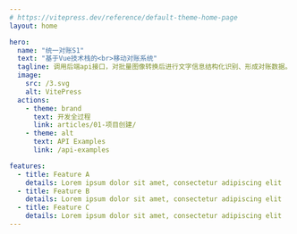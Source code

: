 ```yaml
---
# https://vitepress.dev/reference/default-theme-home-page
layout: home

hero:
  name: "统一对账S1"
  text: "基于Vue技术栈的<br>移动对账系统"
  tagline: 调用后端api接口，对批量图像转换后进行文字信息结构化识别、形成对账数据。
  image:
    src: /3.svg
    alt: VitePress
  actions:
    - theme: brand
      text: 开发全过程
      link: articles/01-项目创建/
    - theme: alt
      text: API Examples
      link: /api-examples

features:
  - title: Feature A
    details: Lorem ipsum dolor sit amet, consectetur adipiscing elit
  - title: Feature B
    details: Lorem ipsum dolor sit amet, consectetur adipiscing elit
  - title: Feature C
    details: Lorem ipsum dolor sit amet, consectetur adipiscing elit
---
```


